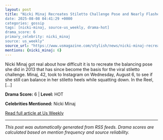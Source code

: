 ```yaml
---
layout: post
title: "Nicki Minaj Recreates Stiletto Challenge Pose and Nearly Flashes Fans
date: 2025-08-08 04:41:29 +0000
categories: gossip
tags: [nicki-minaj, source-us_weekly, drama-hot]
drama_score: 6
primary_celebrity: nicki_minaj
source: us_weekly"
source_url: "https://www.usmagazine.com/stylish/news/nicki-minaj-recreates-stiletto-challenge-pose-and-almost-flashes-fans/"
mentions: {nicki_minaj: 6}
---
```



Nicki Minaj got real about how difficult it is to recreate the balancing pose she did in 2013 that has since become the basis for the viral stiletto challenge. Minaj, 42, took to Instagram on Wednesday, August 6, to see if she still can balance in her stiletto heels while squatting down. In the Reel, […]

**Drama Score:** 6 | **Level:** HOT

**Celebrities Mentioned:** Nicki Minaj

[Read full article at Us Weekly](https://www.usmagazine.com/stylish/news/nicki-minaj-recreates-stiletto-challenge-pose-and-almost-flashes-fans/)

---
*This post was automatically generated from RSS feeds. Drama scores are calculated based on mention frequency and source reliability.*
